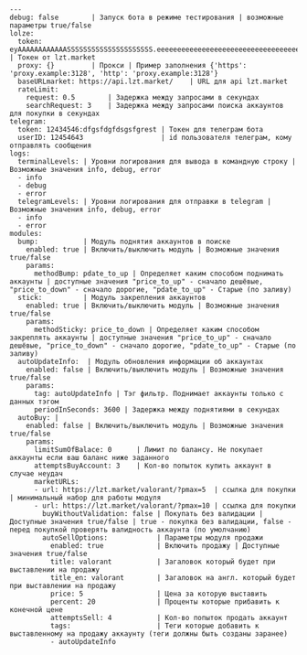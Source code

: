 ﻿```
---
debug: false        | Запуск бота в режиме тестирования | возможные параметры true/false
lolze:
  token: eyAAAAAAAAAAAASSSSSSSSSSSSSSSSSSSSS.eeeeeeeeeeeeeeeeeeeeeeeeeeeeeeeeeeeeeeeeeeeeeeeeeeeeeeeasdasdasdas.saaaaaaaaaaaaaaaaaaaaaaaaaaaaaaaaaaaaaaaaaaaaaaaaaaASDASD   | Токен от lzt.market
  proxy: {}         | Прокси | Пример заполнения {'https': 'proxy.example:3128', 'http': 'proxy.example:3128'}
  baseURLmarket: https://api.lzt.market/    | URL для api lzt.market
  rateLimit:
    request: 0.5        | Задержка между запросами в секундах
    searchRequest: 3    | Задержка между запросами поиска аккаунтов для покупки в секундах
telegram:
  token: 12434546:dfgsfdgfdsgsfgrest | Токен для телеграм бота
  userID: 12454643                   | id пользователя телеграм, кому отправлять сообщения
logs:
  terminalLevels: | Уровни логирования для вывода в командную строку | Возможные значения info, debug, error
  - info
  - debug
  - error  
  telegramLevels: | Уровни логирования для отправки в telegram | Возможные значения info, debug, error
  - info
  - error
modules:
  bump:           | Модуль поднятия аккаунтов в поиске
    enabled: true | Включить/выключить модуль | Возможные значения true/false
    params:
      methodBump: pdate_to_up | Определяет каким способом поднимать аккаунты | доступные значения "price_to_up" - сначало дешёвые, "price_to_down" - сначало дорогие, "pdate_to_up" - Старые (по заливу)
  stick:          | Модуль закрепления аккаунтов
    enabled: true | Включить/выключить модуль | Возможные значения true/false
    params:
      methodSticky: price_to_down | Определяет каким способом закреплять аккаунты | доступные значения "price_to_up" - сначало дешёвые, "price_to_down" - сначало дорогие, "pdate_to_up" - Старые (по заливу)
  autoUpdateInfo:  | Модуль обновления информации об аккаунтах
    enabled: false | Включить/выключить модуль | Возможные значения true/false
    params:
      tag: autoUpdateInfo | Тэг фильтр. Поднимает аккаунты только с данных тэгом
      periodInSeconds: 3600 | Задержка между поднятиями в секундах
  autoBuy: | 
    enabled: false | Включить/выключить модуль | Возможные значения true/false
    params:
      limitSumOfBalace: 0      | Лимит по балансу. Не покупает аккаунты если ваш баланс ниже заданного
      attemptsBuyAccount: 3    | Кол-во попыток купить аккаунт в случае неудач
      marketURLs:
      - url: https://lzt.market/valorant/?pmax=5  | ссылка для покупки | минимальный набор для работы модуля
      - url: https://lzt.market/valorant/?pmax=10 | ссылка для покупки
        buyWithoutValidation: false | Покупать без валидации | Доступные значения true/false | true - покупка без валидации, false - перед покупкой проверять валидность аккаунта (по умолчанию)
        autoSellOptions:            | Параметры модуля продажи
          enabled: true             | Включить продажу | Доступные значения true/false
          title: valorant           | Загаловок который будет при выставлении на продажу
          title_en: valorant        | Загаловок на англ. который будет при выставлении на продажу
          price: 5                  | Цена за которую выставить
          percent: 20               | Проценты которые прибавить к конечной цене
          attemptsSell: 4           | Кол-во попыток продать аккаунт
          tags:                     | Теги которые добавить к выставленному на продажу аккаунту (теги должны быть созданы заранее)
          - autoUpdateInfo
```